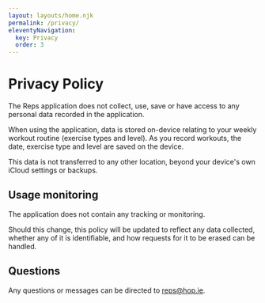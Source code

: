 ```yaml
---
layout: layouts/home.njk
permalink: /privacy/
eleventyNavigation:
  key: Privacy
  order: 3
---
```


# Privacy Policy

The Reps application does not collect, use, save or have access to any personal data recorded in the application.

When using the application, data is stored on-device relating to your weekly workout routine (exercise types and level). As you record workouts, the date, exercise type and level are saved on the device.

This data is not transferred to any other location, beyond your device's own iCloud settings or backups.

## Usage monitoring

The application does not contain any tracking or monitoring.

Should this change, this policy will be updated to reflect any data collected, whether any of it is identifiable, and how requests for it to be erased can be handled.

## Questions

Any questions or messages can be directed to <a href="mailto:reps@hop.ie">reps@hop.ie</a>.
